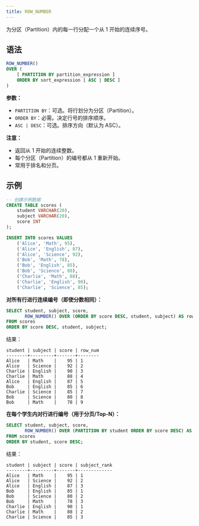 ```yaml
---
title: ROW_NUMBER
---
```


为分区（Partition）内的每一行分配一个从 1 开始的连续序号。

## 语法

```sql
ROW_NUMBER() 
OVER (
    [ PARTITION BY partition_expression ]
    ORDER BY sort_expression [ ASC | DESC ]
)
```

**参数：**
- `PARTITION BY`：可选。将行划分为分区（Partition）。
- `ORDER BY`：必需。决定行号的排序顺序。
- `ASC | DESC`：可选。排序方向（默认为 ASC）。

**注意：**
- 返回从 1 开始的连续整数。
- 每个分区（Partition）的编号都从 1 重新开始。
- 常用于排名和分页。

## 示例

```sql
-- 创建示例数据
CREATE TABLE scores (
    student VARCHAR(20),
    subject VARCHAR(20),
    score INT
);

INSERT INTO scores VALUES
    ('Alice', 'Math', 95),
    ('Alice', 'English', 87),
    ('Alice', 'Science', 92),
    ('Bob', 'Math', 78),
    ('Bob', 'English', 85),
    ('Bob', 'Science', 80),
    ('Charlie', 'Math', 88),
    ('Charlie', 'English', 90),
    ('Charlie', 'Science', 85);
```

**对所有行进行连续编号（即使分数相同）：**

```sql
SELECT student, subject, score,
       ROW_NUMBER() OVER (ORDER BY score DESC, student, subject) AS row_num
FROM scores
ORDER BY score DESC, student, subject;
```

结果：
```
student | subject | score | row_num
--------+---------+-------+--------
Alice   | Math    |    95 | 1
Alice   | Science |    92 | 2
Charlie | English |    90 | 3
Charlie | Math    |    88 | 4
Alice   | English |    87 | 5
Bob     | English |    85 | 6
Charlie | Science |    85 | 7
Bob     | Science |    80 | 8
Bob     | Math    |    78 | 9
```

**在每个学生内对行进行编号（用于分页/Top-N）：**

```sql
SELECT student, subject, score,
       ROW_NUMBER() OVER (PARTITION BY student ORDER BY score DESC) AS subject_rank
FROM scores
ORDER BY student, score DESC;
```

结果：
```
student | subject | score | subject_rank
--------+---------+-------+-------------
Alice   | Math    |    95 | 1
Alice   | Science |    92 | 2
Alice   | English |    87 | 3
Bob     | English |    85 | 1
Bob     | Science |    80 | 2
Bob     | Math    |    78 | 3
Charlie | English |    90 | 1
Charlie | Math    |    88 | 2
Charlie | Science |    85 | 3
```